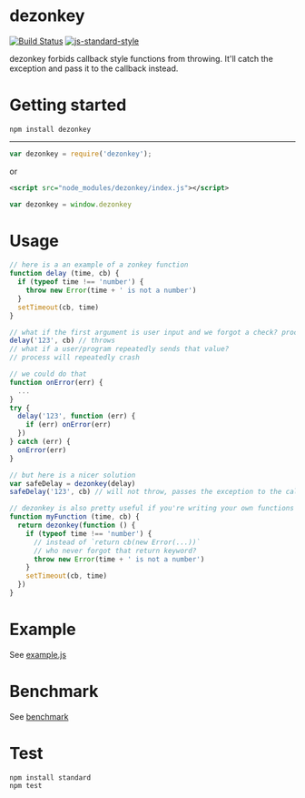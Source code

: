 dezonkey
========

[![Build Status](https://img.shields.io/travis/sonnyp/dezonkey/master.svg?style=flat-square)](https://travis-ci.org/sonnyp/dezonkey/branches)
[![js-standard-style](https://img.shields.io/badge/code%20style-standard-brightgreen.svg?style=flat-square)](http://standardjs.com/)

dezonkey forbids callback style functions from throwing. It'll catch the exception and pass it to the callback instead.

# Getting started


`npm install dezonkey`

----

```javascript
var dezonkey = require('dezonkey');
```

or

```xml
<script src="node_modules/dezonkey/index.js"></script>
```
```javascript
var dezonkey = window.dezonkey
```

# Usage

```js
// here is a an example of a zonkey function
function delay (time, cb) {
  if (typeof time !== 'number') {
    throw new Error(time + ' is not a number')
  }
  setTimeout(cb, time)
}

// what if the first argument is user input and we forgot a check? process will crash
delay('123', cb) // throws
// what if a user/program repeatedly sends that value?
// process will repeatedly crash

// we could do that
function onError(err) {
  ...
}
try {
  delay('123', function (err) {
    if (err) onError(err)
  })
} catch (err) {
  onError(err)
}

// but here is a nicer solution
var safeDelay = dezonkey(delay)
safeDelay('123', cb) // will not throw, passes the exception to the callback

// dezonkey is also pretty useful if you're writing your own functions
function myFunction (time, cb) {
  return dezonkey(function () {
    if (typeof time !== 'number') {
      // instead of `return cb(new Error(...))`
      // who never forgot that return keyword?
      throw new Error(time + ' is not a number')
    }
    setTimeout(cb, time)
  })
}
```

# Example

See [example.js](https://github.com/sonnyp/polygoat/blob/master/example.js)

# Benchmark

See [benchmark](https://github.com/sonnyp/polygoat/tree/master/benchmark)

# Test

```
npm install standard
npm test
```
